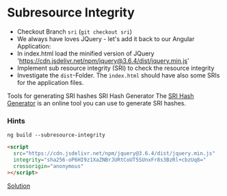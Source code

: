# Subresource Integrity

- Checkout Branch `sri` (`git checkout sri`)
- We always have loves JQuery - let's add it back to our Angular Application:
- In index.html load the minified version of JQuery 'https://cdn.jsdelivr.net/npm/jquery@3.6.4/dist/jquery.min.js'
- Implement sub resource integrity (SRI) to check the resource integrity
- Investigate the `dist`-Folder. The `index.html` should have also some SRIs for the application files.

Tools for generating SRI hashes
SRI Hash Generator
The [SRI Hash Generator](https://www.srihash.org/) is an online tool you can use to generate SRI hashes.

### Hints

`ng build --subresource-integrity`

```html
<script
  src="https://cdn.jsdelivr.net/npm/jquery@3.6.4/dist/jquery.min.js"
  integrity="sha256-oP6HI9z1XaZNBrJURtCoUT5SUnxFr8s3BzRl+cbzUq8="
  crossorigin="anonymous"
></script>
```

[Solution](https://github.com/martinakraus/angular-security-2025/tree/sri-solution)
